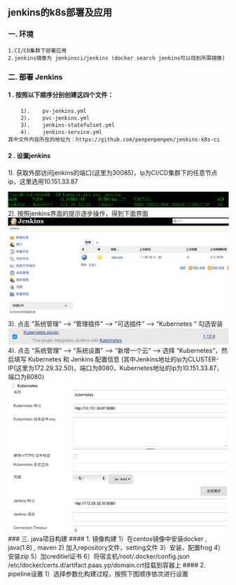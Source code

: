 ## jenkins的k8s部署及应用
### 一. 环境
    1.CI/CD集群下部署应用
    2.jenkins镜像为 jenkinsci/jenkins (docker search jenkins可以找到所需镜像)
### 二. 部署 Jenkins
####    1 . 按照以下顺序分别创建这四个文件：
        1).    pv-jenkins.yml
        2).    pvc-jenkins.yml
        3).    jenkins-statefulset.yml
        4).    jenkins-service.yml
    其中文件内容所在的地址为：https://github.com/penpenpenpen/jenkins-k8s-ci
####    2 . 设置jenkins
   1). 获取外部访问jenkins的端口(这里为30085)，ip为CI/CD集群下的任意节点ip，这里选用10.151.33.87
 <div style="text-align: center">
 <img src="picture/1.png"/>
 </div>
   2). 按照jenkins界面的提示逐步操作，得到下面界面
 <div style="text-align: center">
 <img src="picture/2.png"/>
 </div>
   3). 点击 “系统管理” —> “管理插件” —> “可选插件” —> “Kubernetes ” 勾选安装
 <div style="text-align: center">
 <img src="picture/3.png"/>
 </div>
  4).  点击 “系统管理” —> “系统设置” —> “新增一个云” —> 选择 “Kubernetes”，然后填写 Kubernetes 和 Jenkins 配置信息     
  (其中Jenkins地址的ip为CLUSTER-IP(这里为172.29.32.50)，端口为8080，Kubernetes地址的ip为10.151.33.87，端口为8080） 
 <div style="text-align: center">
 <img src="picture/4.png"/>
 </div>
### 三. java项目构建
####    1. 镜像构建
        1）在centos镜像中安装docker , java(1.8) , maven    
        2)  加入repository文件，setting文件
        3）安装，配置frog
        4）安装zip
        5）加creditiel证书
        6）将宿主机/root/.docker/config.json    /etc/docker/certs.d/artifact.paas.yp/domain.crt挂载到容器上
####    2. pipeline设置
        1）选择参数化构建过程，按照下图顺序依次进行设置
